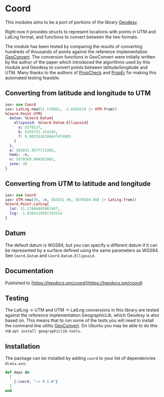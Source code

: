 # Coord

This modules aims to be a port of portions of the library
[Geodesy](https://www.movable-type.co.uk/).
 
Right now it provides structs to represent locations with points in UTM and
LatLng format, and functions to convert between the two formats.

The module has been tested by comparing the results of converting hundreds of
thousands of points against the reference implementation
[GeoConvert](https://geographiclib.sourceforge.io/html/GeoConvert.1.html). The
conversion functions in GeoConvert were initially written by the author of the
paper which introduced the algorithms used by this module and Geodesy to convert
points between latitude/longitude and UTM. Many thanks to the authors of
[PropCheck](https://hexdocs.pm/propcheck/PropCheck.html) and
[PropEr](http://proper.softlab.ntua.gr/) for making this automated testing
feasible.

## Converting from latitude and longitude to UTM

```elixir
iex> use Coord
iex> LatLng.new(51.178861, -1.826412) |> UTM.from()
%Coord.Point.UTM{
  datum: %Coord.Datum{
    ellipsoid: %Coord.Datum.Ellipsoid{
      a: 6378137,
      b: 6356752.314245,
      f: 0.0033528106647474805
    }
  },
  e: 582031.9577723305,
  hemi: :n,
  n: 5670369.804561083,
  zone: 30
}
```

## Converting from UTM to latitude and longitude

```elixir
iex> use Coord
iex> UTM.new(30, :n, 582031.96, 5670369.80) |> LatLng.from()
%Coord.Point.LatLng{
  lat: 51.17886095867467,
  lng: -1.8264119691783214
}
```

## Datum

The default datum is WGS84, but you can specify a different datum if it can be
represented by a surface defined using the same parameters as WGS84. See `Coord.Datum` and
`Coord.Datum.Ellipsoid`.

## Documentation

Published to [https://hexdocs.pm/coord](https://hexdocs.pm/coord)

## Testing
The LatLng -> UTM and UTM -> LatLng conversions in this library are tested
against the reference implementation GeographicLib, which Geodesy is also based
on. This means that to run some of the tests you will need to install the
command line utility
[GeoConvert](https://geographiclib.sourceforge.io/html/GeoConvert.1.html). On
Ubuntu you may be able to do this via `apt install geographiclib-tools`. 

## Installation

The package can be installed by adding `coord` to your list of dependencies in
`mix.exs`:

```elixir
def deps do
  [
    {:coord, "~> 0.1.0"}
  ]
end
```
